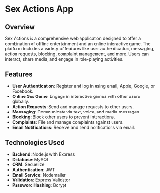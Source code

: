 # Sex Actions App

## Overview

Sex Actions is a comprehensive web application designed to offer a combination of offline entertainment and an online interactive game. The platform includes a variety of features like user authentication, messaging, action requests, blocking, complaint management, and more. Users can interact, share media, and engage in role-playing activities.

## Features

- **User Authentication**: Register and log in using email, Apple, Google, or Facebook.
- **Online Sex Game**: Engage in interactive games with other users globally.
- **Action Requests**: Send and manage requests to other users.
- **Messaging**: Communicate via text, voice, and media messages.
- **Blocking**: Block other users to prevent interactions.
- **Complaints**: File and manage complaints against users.
- **Email Notifications**: Receive and send notifications via email.

## Technologies Used

- **Backend**: Node.js with Express
- **Database**: MySQL
- **ORM**: Sequelize
- **Authentication**: JWT
- **Email Service**: Nodemailer
- **Validation**: Express Validator
- **Password Hashing**: Bcrypt